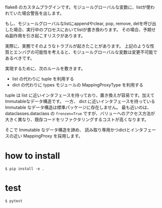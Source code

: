 flake8 のカスタムプラグインです。モジュールグローバルな変数に、listが使われていた場合警告を出します。

もし、モジュールグローバルなlistにappendやclear, pop, remove, delを呼び出した場合、実行中のプロセスにおいてlistが書き換わります。
その場合、予期せぬ副作用を引き起こすリスクがあります。

実際に、実務でそのようなトラブルが起きたことがあります。
上記のような性質とエンバグの可能性を考えると、モジュールグローバルな変数は変更不可能であるべきです。

実現するために、次のルールを敷きます。

* list の代わりに tuple を利用する
* dict の代わりに types モジュールの MappingProxyType を利用する

tuple は list に近いインタフェースを持っており、置き換えが容易です。加えてImmutableなデータ構造です。
一方、 dict に近いインタフェースを持っている Immutable なデータ構造は標準パッケージに存在しません。
最も近いのは、 dataclasses.dataclass の `fronzen=True` ですが、バリューへのアクセス方法が大きく異なり、既存コードをリファクタリングするコストが高くなります。

そこで Immutable なデータ構造を諦め、 読み取り専用かつdictとインタフェースの近い MappingProxy を採用します。

# how to install

```
$ pip install -e .
```

# test

```
$ pytest
```
